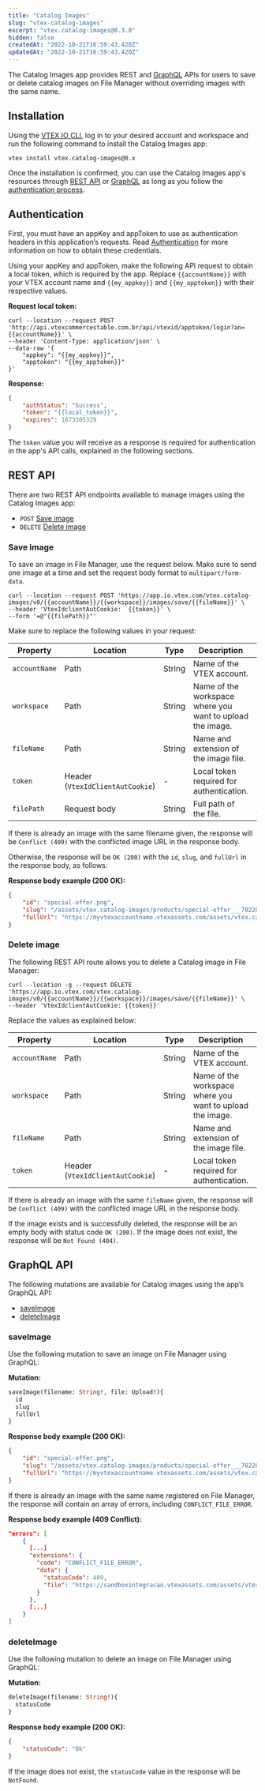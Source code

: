 ```yaml
---
title: "Catalog Images"
slug: "vtex-catalog-images"
excerpt: "vtex.catalog-images@0.3.0"
hidden: false
createdAt: "2022-10-21T16:59:43.420Z"
updatedAt: "2022-10-21T16:59:43.420Z"
---
```


The Catalog Images app provides REST and [GraphQL](https://developers.vtex.com/vtex-developer-docs/docs/vtex-io-documentation-7-consuming-data#understanding-graphql) APIs for users to save or delete catalog images on File Manager without overriding images with the same name.

## Installation

Using the [VTEX IO CLI](https://developers.vtex.com/vtex-developer-docs/docs/vtex-io-documentation-vtex-io-cli-installation-and-command-reference), log in to your desired account and workspace and run the following command to install the Catalog Images app:

```
vtex install vtex.catalog-images@0.x 
```

Once the installation is confirmed, you can use the Catalog Images app's resources through [REST API](#rest-api) or [GraphQL](#graphql) as long as you follow the [authentication process](#authentication).


## Authentication

First, you must have an appKey and appToken to use as authentication headers in this application’s requests. Read [Authentication](https://developers.vtex.com/vtex-rest-api/docs/getting-started-authentication) for more information on how to obtain these credentials.

Using your appKey and appToken, make the following API request to obtain a local token, which is required by the app. Replace `{{accountName}}` with your VTEX account name and `{{my_appkey}}` and `{{my_apptoken}}` with their respective values.

**Request local token:**

```curl
curl --location --request POST 'http://api.vtexcommercestable.com.br/api/vtexid/apptoken/login?an={{accountName}}' \
--header 'Content-Type: application/json' \
--data-raw '{
    "appkey": "{{my_appkey}}",
    "apptoken": "{{my_apptoken}}"
}'
```

**Response:**

```json
{
    "authStatus": "Success",
    "token": "{{local_token}}",
    "expires": 1673305329
}
```

The `token` value you will receive as a response is required for authentication in the app's API calls, explained in the following sections.


## REST API

There are two REST API endpoints available to manage images using the Catalog Images app:

* `POST` [Save image](#save-image)
* `DELETE` [Delete image](#delete-image)


### Save image

To save an image in File Manager, use the request below. Make sure to send one image at a time and set the request body format to `multipart/form-data`.

```curl
curl --location --request POST 'https://app.io.vtex.com/vtex.catalog-images/v0/{{accountName}}/{{workspace}}/images/save/{{fileName}}' \
--header 'VtexIdclientAutCookie:  {{token}}' \
--form '=@"{{filePath}}"'
```

Make sure to replace the following values in your request:

| **Property** | **Location** | **Type** | **Description** | **Example** |
|---|---|---|---|---|
| `accountName` | Path | String | Name of the VTEX account. | mystore |
| `workspace` | Path | String | Name of the workspace where you want to upload the image. | master |
| `fileName` | Path | String | Name and extension of the image file. | product.png |
| `token` | Header (`VtexIdClientAutCookie`) | - | Local token required for authentication. | - |
| `filePath` | Request body | String | Full path of the file. | /C:/Images/product.png |

If there is already an image with the same filename given, the response will be `Conflict (409)` with the conflicted image URL in the response body.

Otherwise, the response will be `OK (200)` with the `id`, `slug`, and `fullUrl` in the response body, as follows:

**Response body example (200 OK):**
```json
{
    "id": "special-offer.png",
    "slug": "/assets/vtex.catalog-images/products/special-offer___782206cd73597a717ed67eba399167a6.png",
    "fullUrl": "https://myvtexaccountname.vtexassets.com/assets/vtex.catalog-images/products/special-offer___782206cd73597a717ed67eba399167a6.png"
}
```


### Delete image

The following REST API route allows you to delete a Catalog image in File Manager:


```curl
curl --location -g --request DELETE 'https://app.io.vtex.com/vtex.catalog-images/v0/{{accountName}}/{{workspace}}/images/save/{{fileName}}' \
--header 'VtexIdclientAutCookie: {{token}}'
```

Replace the values as explained below: 

| **Property** | **Location** | **Type** | **Description** | **Example** |
|---|---|---|---|---|
| `accountName` | Path | String | Name of the VTEX account. | mystore |
| `workspace` | Path | String | Name of the workspace where you want to upload the image. | master |
| `fileName` | Path | String | Name and extension of the image file. | product.png |
| `token` | Header (`VtexIdClientAutCookie`) | - | Local token required for authentication. | - |

If there is already an image with the same `fileName` given, the response will be `Conflict (409)` with the conflicted image URL in the response body.


If the image exists and is successfully deleted, the response will be an empty body with status code `OK (200)`. If the image does not exist, the response will be `Not Found (404)`.


## GraphQL API

The following mutations are available for Catalog images using the app’s GraphQL API:

* [saveImage](#saveimage)
* [deleteImage](#deleteimage)


### saveImage

Use the following mutation to save an image on File Manager using GraphQL:

**Mutation:**
```graphql
saveImage(filename: String!, file: Upload!){
  id
  slug
  fullUrl
}
```


**Response body example (200 OK):**
```json
{
    "id": "special-offer.png",
    "slug": "/assets/vtex.catalog-images/products/special-offer___782206cd73597a717ed67eba399167a6.png",
    "fullUrl": "https://myvtexaccountname.vtexassets.com/assets/vtex.catalog-images/products/special-offer___782206cd73597a717ed67eba399167a6.png"
}
```


If there is already an image with the same name registered on File Manager, the response will contain an array of errors, including `CONFLICT_FILE_ERROR`.

**Response body example (409 Conflict):**
```json
"errors": [
    {
      [...]
      "extensions": {
        "code": "CONFLICT_FILE_ERROR",
        "data": {
          "statusCode": 409,
          "file": "https://sandboxintegracao.vtexassets.com/assets/vtex.catalog-images/src/car22___aabd8ae86160533e7090c024ac004bc6.jpg"
        }
      },
      [...]
    }
]
```


### deleteImage

Use the following mutation to delete an image on File Manager using GraphQL:

**Mutation:**
```graphql
deleteImage(filename: String!){
  statusCode
}
```


**Response body example (200 OK):**
```json
{
    "statusCode": "Ok"
}
```

If the image does not exist, the `statusCode` value in the response will be `NotFound`.